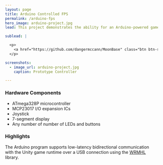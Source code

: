 ```yaml
---
layout: page
title: Arduino Controlled FPS
permalink: /arduino-fps
hero_image: arduino-project.jpg
lead: This project demonstrates the ability for an Arduino-powered game controller to be used as an input source for a FPS game developed in Unity.  

sublead: |

  <p>
    <a href="https://github.com/dangermccann/MoonBase" class="btn btn-secondary px-4 py-2 btn-sm">Source Code</a>
  </p>

screenshots:
  - image_url: arduino-project.jpg
    caption: Prototype Controller 

---
```

### Hardware Components
- ATmega328P microcontroller
- MCP23017 I/O expansion ICs
- Joystick
- 7-segment display 
- Any number of number of LEDs and buttons

### Highlights

The Arduino program supports low-latency bidirectional communication with the Unity game runtime over a USB connection using the [WRMHL](https://github.com/relativty/wrmhl) library.  

